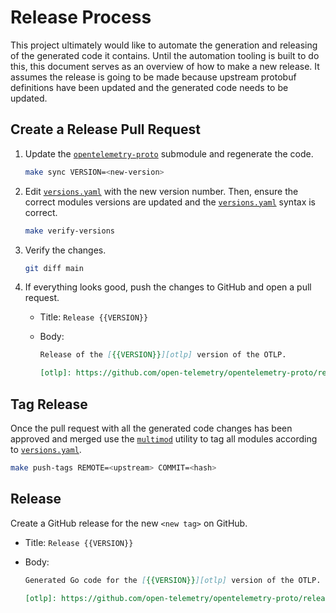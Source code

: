 # Release Process

This project ultimately would like to automate the generation and releasing of
the generated code it contains. Until the automation tooling is built to do
this, this document serves as an overview of how to make a new release. It
assumes the release is going to be made because upstream protobuf definitions
have been updated and the generated code needs to be updated.

## Create a Release Pull Request

1. Update the [`opentelemetry-proto`] submodule and regenerate the code.

   ```sh
   make sync VERSION=<new-version>
   ```

2. Edit [`versions.yaml`] with the new version number.  Then, ensure the correct modules versions 
   are updated and the [`versions.yaml`] syntax is correct.

   ```sh
   make verify-versions
   ```

3. Verify the changes.

   ```sh
   git diff main
   ```

4. If everything looks good, push the changes to GitHub and open a pull request.

   - Title: `Release {{VERSION}}`
   - Body:

      ```markdown
      Release of the [{{VERSION}}][otlp] version of the OTLP.

      [otlp]: https://github.com/open-telemetry/opentelemetry-proto/releases/tag/{{VERSION}}
      ```

## Tag Release

Once the pull request with all the generated code changes has been approved
and merged use the [`multimod`] utility to tag all modules according to
[`versions.yaml`].

```sh
make push-tags REMOTE=<upstream> COMMIT=<hash>
```

## Release

Create a GitHub release for the new `<new tag>` on GitHub.

- Title: `Release {{VERSION}}`
- Body:

   ```markdown
   Generated Go code for the [{{VERSION}}][otlp] version of the OTLP.

   [otlp]: https://github.com/open-telemetry/opentelemetry-proto/releases/tag/{{VERSION}}
   ```

[`versions.yaml`]: ./versions.yaml
[`multimod`]: https://pkg.go.dev/go.opentelemetry.io/build-tools/multimod
[`opentelemetry-proto`]: https://github.com/open-telemetry/opentelemetry-proto
